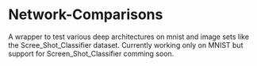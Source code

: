 # Network-Comparisons

A wrapper to test various deep architectures on mnist and image sets like the Scree_Shot_Classifier dataset. Currently working only on MNIST but support for Screen_Shot_Classifier comming soon.